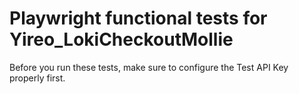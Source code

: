 # Playwright functional tests for Yireo_LokiCheckoutMollie

Before you run these tests, make sure to configure the Test API Key properly first.
